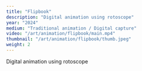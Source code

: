 ```yaml
---
title: "Flipbook"
description: "Digital animation using rotoscope"
year: "2024"
medium: "Traditional animation / Digital capture"
video: "/art/animation/flipbook/main.mp4"
thumbnail: "/art/animation/flipbook/thumb.jpeg"
weight: 2
---
```

Digital animation using rotoscope
